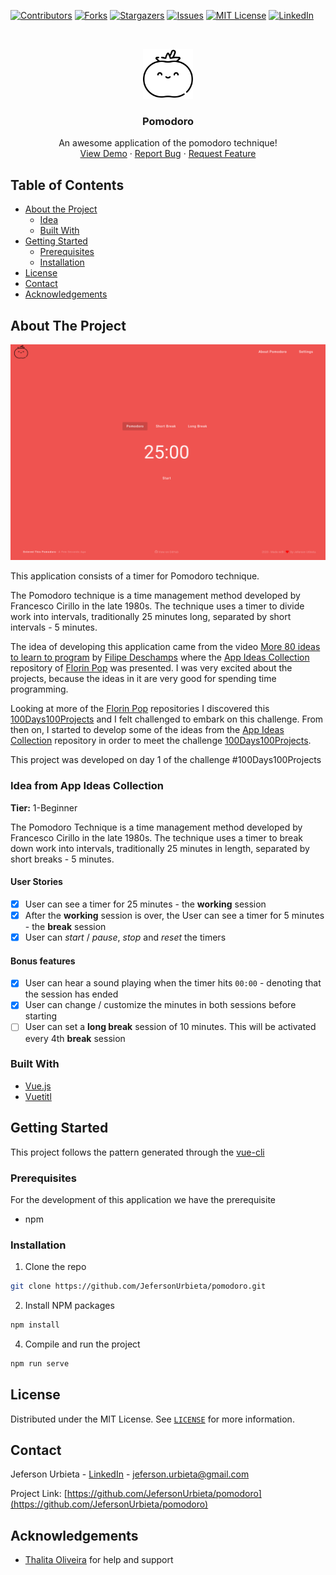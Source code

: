 <!-- PROJECT SHIELDS -->
<!--
*** I'm using markdown "reference style" links for readability.
*** Reference links are enclosed in brackets [ ] instead of parentheses ( ).
*** See the bottom of this document for the declaration of the reference variables
*** for contributors-url, forks-url, etc. This is an optional, concise syntax you may use.
*** https://www.markdownguide.org/basic-syntax/#reference-style-links
-->
[![Contributors][contributors-shield]][contributors-url]
[![Forks][forks-shield]][forks-url]
[![Stargazers][stars-shield]][stars-url]
[![Issues][issues-shield]][issues-url]
[![MIT License][license-shield]][license-url]
[![LinkedIn][linkedin-shield]][linkedin-url]


<!-- PROJECT LOGO -->
<br />
<p align="center">
  <a href="https://github.com/JefersonUrbieta/pomodoro">
    <img src="images/logo.svg" alt="Logo" width="80" height="80">
  </a>

  <h3 align="center">Pomodoro</h3>

  <p align="center">
    An awesome application of the pomodoro technique!
    <br />
    <a href="https://jefersonurbieta.github.io/pomodoro">View Demo</a>
    ·
    <a href="https://github.com/JefersonUrbieta/pomodoro/issues">Report Bug</a>
    ·
    <a href="https://github.com/JefersonUrbieta/pomodoro/issues">Request Feature</a>
  </p>
</p>

<!-- TABLE OF CONTENTS -->
## Table of Contents

* [About the Project](#about-the-project)
  * [Idea](#idea-from-app-ideas-collection)
  * [Built With](#built-with)
* [Getting Started](#getting-started)
  * [Prerequisites](#prerequisites)
  * [Installation](#installation)
* [License](#license)
* [Contact](#contact)
* [Acknowledgements](#acknowledgements)

<!-- ABOUT THE PROJECT -->
## About The Project

[![Product Name Screen Shot][product-screenshot]](https://example.com)

This application consists of a timer for Pomodoro technique.

The Pomodoro technique is a time management method developed by Francesco Cirillo in the late 1980s. 
The technique uses a timer to divide work into intervals, traditionally 25 minutes long, separated by short intervals - 5 minutes.

The idea of ​​developing this application came from the video [More 80 ideas to learn to program](https://www.youtube.com/watch?v=H4CCPaYLTWg&t) by [Filipe Deschamps](https://www.youtube.com/channel/UCU5JicSrEM5A63jkJ2QvGYw) where the [App Ideas Collection](https://github.com/florinpop17/app-ideas) repository of [Florin Pop](https://github.com/florinpop17) was presented. 
I was very excited about the projects, because the ideas in it are very good for spending time programming.

Looking at more of the [Florin Pop](https://github.com/florinpop17) repositories I discovered this [100Days100Projects](https://github.com/florinpop17/100Days100Projects) and I felt challenged to embark on this challenge.
From then on, I started to develop some of the ideas from the [App Ideas Collection](https://github.com/florinpop17/app-ideas) repository in order to meet the challenge [100Days100Projects](https://github.com/florinpop17/100Days100Projects).

This project was developed on day 1 of the challenge #100Days100Projects

### Idea from App Ideas Collection

**Tier:** 1-Beginner

The Pomodoro Technique is a time management method developed by Francesco Cirillo in the late 1980s. The technique uses a timer to break down work into intervals, traditionally 25 minutes in length, separated by short breaks - 5 minutes.

#### User Stories

-   [x] User can see a timer for 25 minutes - the **working** session
-   [x] After the **working** session is over, the User can see a timer for 5 minutes - the **break** session
-   [x] User can _start_ / _pause_, _stop_ and _reset_ the timers

#### Bonus features

-   [x] User can hear a sound playing when the timer hits `00:00` - denoting that the session has ended
-   [x] User can change / customize the minutes in both sessions before starting
-   [ ] User can set a **long break** session of 10 minutes. This will be activated every 4th **break** session

### Built With
* [Vue.js](https://vuejs.org)
* [Vuetitl](https://vuetifyjs.com)

<!-- GETTING STARTED -->
## Getting Started

This project follows the pattern generated through the [vue-cli](https://cli.vuejs.org)

### Prerequisites

For the development of this application we have the prerequisite
* npm

### Installation

1. Clone the repo
```sh
git clone https://github.com/JefersonUrbieta/pomodoro.git
```
2. Install NPM packages
```sh
npm install
```
4. Compile and run the project
```sh
npm run serve
```

<!-- LICENSE -->
## License

Distributed under the MIT License. See [`LICENSE`][license-url] for more information.

<!-- CONTACT -->
## Contact

Jeferson Urbieta - [LinkedIn](https://www.linkedin.com/in/jefersonurbieta) - jeferson.urbieta@gmail.com

Project Link: [https://github.com/JefersonUrbieta/pomodoro](https://github.com/JefersonUrbieta/pomodoro)

<!-- ACKNOWLEDGEMENTS -->
## Acknowledgements
* [Thalita Oliveira](https://github.com/thalita12) for help and support

<!-- MARKDOWN LINKS & IMAGES -->
<!-- https://www.markdownguide.org/basic-syntax/#reference-style-links -->
[contributors-shield]: https://img.shields.io/github/contributors/JefersonUrbieta/pomodoro.svg?style=flat-square
[contributors-url]: https://github.com/JefersonUrbieta/pomodoro/graphs/contributors
[forks-shield]: https://img.shields.io/github/forks/JefersonUrbieta/pomodoro.svg?style=flat-square
[forks-url]: https://github.com/JefersonUrbieta/pomodoro/network/members
[stars-shield]: https://img.shields.io/github/stars/JefersonUrbieta/pomodoro.svg?style=flat-square
[stars-url]: https://github.com/JefersonUrbieta/pomodoro/stargazers
[issues-shield]: https://img.shields.io/github/issues/JefersonUrbieta/pomodoro.svg?style=flat-square
[issues-url]: https://github.com/JefersonUrbieta/pomodoro/issues
[license-shield]: https://img.shields.io/github/license/JefersonUrbieta/pomodoro.svg?style=flat-square
[license-url]: https://github.com/JefersonUrbieta/pomodoro/blob/master/LICENSE.txt
[linkedin-shield]: https://img.shields.io/badge/-LinkedIn-black.svg?style=flat-square&logo=linkedin&colorB=555
[linkedin-url]: https://www.linkedin.com/in/jefersonurbieta
[product-screenshot]: images/screenshot.png
